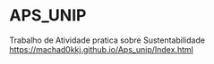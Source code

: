 # APS_UNIP
 Trabalho de Atividade pratica sobre Sustentabilidade
 https://machad0kkj.github.io/Aps_unip/Index.html

